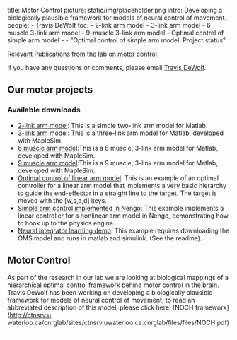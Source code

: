 title: Motor Control
picture: static/img/placeholder.png
intro: Developing a biologically plausible framework for models of neural control of movement.
people:
    - Travis DeWolf
toc:
    - 2-link arm model
    - 3-link arm model
    - 6-muscle 3-link arm model
    - 9-muscle 3-link arm model
    - Optimal control of simple arm model
    - - "Optimal control of simple arm model: Project status"

[Relevant
Publications](http://ctnsrv.uwaterloo.ca/cnrglab/publications?f[search]=motor)
from the lab on motor control.

If you have any questions or comments, please email [Travis
DeWolf](http://ctnsrv.uwaterloo.ca/cnrglab/user/21#).

## Our motor projects

### Available downloads

  * [2-link arm model](motor-2link): This is a simple two-link arm model for Matlab.
  * [3-link arm model](motor-3link): This is a three-link arm model for Matlab, developed with MapleSim.
  * [6 muscle arm model](motor-6muscle):This is a 6 muscle, 3-link arm model for Matlab, developed with MapleSim.
  * [9 muscle arm model](motor-9muscle):This is a 9 muscle, 3-link arm model for Matlab, developed with MapleSim.
  * [Optimal control of linear arm model](motor-2linkopctrl): This is an example of an optimal controller for a linear arm model that implements a very basic hierarchy to guide the end-effector in a straight line to the target. The target is moved with the [w,s,a,d] keys.
  * [Simple arm control implemented in Nengo](?q=node/599): This example implements a linear controller for a nonlinear arm model in Nengo, demonstrating how to hook up to the physics engine.
  * [Neural integrator learning demo](http://compneuro.uwaterloo.ca/cnrglab/?q=system/files/NIdemo.zip): This example requires downloading the OMS model and runs in matlab and simulink. (See the readme).

## **Motor Control**

As part of the research in our lab we are looking at biological mappings of a
hierarchical optimal control framework behind motor control in the brain.
Travis DeWolf has been working on developing a biologically plausible
framework for models of neural control of movement, to read an abbreviated
description of this model, please click here: [NOCH framework](http://ctnsrv.u
waterloo.ca/cnrglab/sites/ctnsrv.uwaterloo.ca.cnrglab/files/files/NOCH.pdf).
